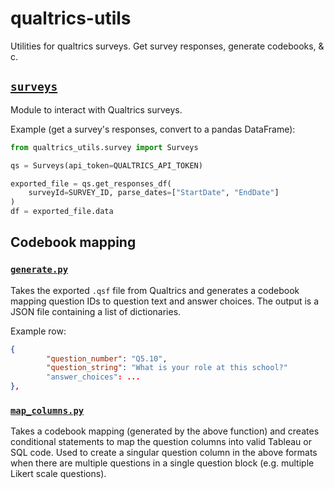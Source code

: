 # qualtrics-utils

Utilities for qualtrics surveys. Get survey responses, generate codebooks, & c.

## [`surveys`](qualtrics_utils/surveys.py)

Module to interact with Qualtrics surveys.

Example (get a survey's responses, convert to a pandas DataFrame):

```python
from qualtrics_utils.survey import Surveys

qs = Surveys(api_token=QUALTRICS_API_TOKEN)

exported_file = qs.get_responses_df(
    surveyId=SURVEY_ID, parse_dates=["StartDate", "EndDate"]
)
df = exported_file.data
```

## Codebook mapping

### [`generate.py`](qualtrics_utils/codebook/generate_codebook.py)

Takes the exported `.qsf` file from Qualtrics and generates a codebook mapping question
IDs to question text and answer choices. The output is a JSON file containing a list of
dictionaries.

Example row:

```json
{
        "question_number": "Q5.10",
        "question_string": "What is your role at this school?"
        "answer_choices": ...
},
```

### [`map_columns.py`](qualtrics_utils/codebook/map_codebook_columns.py)

Takes a codebook mapping (generated by the above function) and creates conditional
statements to map the question columns into valid Tableau or SQL code. Used to create a
singular question column in the above formats when there are multiple questions in a
single question block (e.g. multiple Likert scale questions).
